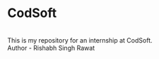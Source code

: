 <h1>CodSoft</h1>
<br>
This is my repository for an internship at CodSoft.<br>
Author - Rishabh Singh Rawat
